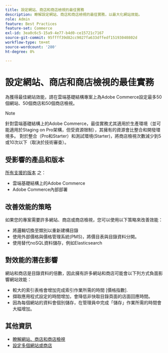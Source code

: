 ```yaml
---
title: 設定網站、商店和商店檢視的最佳實務
description: 瞭解設定網站、商店和商店檢視的最佳實務，以最大化網站效能。
role: Admin
feature: Best Practices
feature-set: Commerce
exl-id: 3ea0c6c5-15a9-4e77-b4d0-ce15721c7167
source-git-commit: 95ffff39d82cc9027fa633dffedf15193040802d
workflow-type: tm+mt
source-wordcount: '280'
ht-degree: 0%

---
```


# 設定網站、商店和商店檢視的最佳實務

為獲得最佳網站效能，請在雲端基礎結構專案上為Adobe Commerce設定最多50個網站、50個商店和50個商店檢視。

>[!NOTE]
>
>針對雲端基礎結構上的Adobe Commerce，最佳實務尤其適用於生產環境（並可能適用於Staging on Pro架構，但受資源限制），其擁有的資源會比整合和開發環境多。 對於整合（Pro和Starter）和測試環境(Starter)，將商店檢視次數減少到5或10次以下（取決於技術審查）。

## 受影響的產品和版本

[所有支援的版本](../../../release/versions.md) 之：

- 雲端基礎結構上的Adobe Commerce
- Adobe Commerce內部部署

## 改善效能的策略

如果您的專案需要許多網站、商店或商店檢視，您可以使用以下策略來改善效能：

- 將邏輯切換至類別以重新建構目錄
- 使用外部價格與價格管理系統(PMS)，將價目表與目錄資料分開。
- 使用替代noSQL資料儲存，例如Elasticsearch

## 對效能的潛在影響

網站和商店是目錄資料的倍數，因此擁有許多網站和商店可能會以下列方式負面影響網站效能：

- 較大的索引表格會增加完成索引作業所需的時間 [價格指數].
- 擷取應用程式設定的時間增加，會降低非快取目錄頁面的店面回應時間。
- 因為每個網站的資料會個別儲存，在管理員中完成「儲存」作業所需的時間會大幅增加。


## 其他資訊

- [瞭解網站、商店和商店檢視](https://devdocs.magento.com/cloud/configure/configure-best-practices.html#sites)
- [設定多個網站或商店](https://devdocs.magento.com/cloud/project/project-multi-sites.html)
